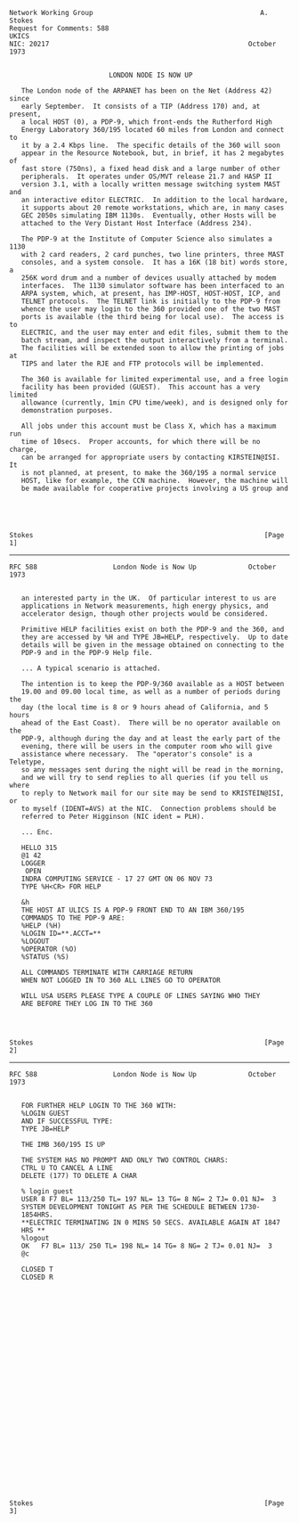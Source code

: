     Network Working Group                                          A. Stokes
    Request for Comments: 588                                          UKICS
    NIC: 20217                                                  October 1973


                             LONDON NODE IS NOW UP

       The London node of the ARPANET has been on the Net (Address 42) since
       early September.  It consists of a TIP (Address 170) and, at present,
       a local HOST (0), a PDP-9, which front-ends the Rutherford High
       Energy Laboratory 360/195 located 60 miles from London and connect to
       it by a 2.4 Kbps line.  The specific details of the 360 will soon
       appear in the Resource Notebook, but, in brief, it has 2 megabytes of
       fast store (750ns), a fixed head disk and a large number of other
       peripherals.  It operates under OS/MVT release 21.7 and HASP II
       version 3.1, with a locally written message switching system MAST and
       an interactive editor ELECTRIC.  In addition to the local hardware,
       it supports about 20 remote workstations, which are, in many cases
       GEC 2050s simulating IBM 1130s.  Eventually, other Hosts will be
       attached to the Very Distant Host Interface (Address 234).

       The PDP-9 at the Institute of Computer Science also simulates a 1130
       with 2 card readers, 2 card punches, two line printers, three MAST
       consoles, and a system console.  It has a 16K (18 bit) words store, a
       256K word drum and a number of devices usually attached by modem
       interfaces.  The 1130 simulator software has been interfaced to an
       ARPA system, which, at present, has IMP-HOST, HOST-HOST, ICP, and
       TELNET protocols.  The TELNET link is initially to the PDP-9 from
       whence the user may login to the 360 provided one of the two MAST
       ports is available (the third being for local use).  The access is to
       ELECTRIC, and the user may enter and edit files, submit them to the
       batch stream, and inspect the output interactively from a terminal.
       The facilities will be extended soon to allow the printing of jobs at
       TIPS and later the RJE and FTP protocols will be implemented.

       The 360 is available for limited experimental use, and a free login
       facility has been provided (GUEST).  This account has a very limited
       allowance (currently, 1min CPU time/week), and is designed only for
       demonstration purposes.

       All jobs under this account must be Class X, which has a maximum run
       time of 10secs.  Proper accounts, for which there will be no charge,
       can be arranged for appropriate users by contacting KIRSTEIN@ISI.  It
       is not planned, at present, to make the 360/195 a normal service
       HOST, like for example, the CCN machine.  However, the machine will
       be made available for cooperative projects involving a US group and





    Stokes                                                          [Page 1]

------------------------------------------------------------------------

``` newpage
RFC 588                   London Node is Now Up             October 1973


   an interested party in the UK.  Of particular interest to us are
   applications in Network measurements, high energy physics, and
   accelerator design, though other projects would be considered.

   Primitive HELP facilities exist on both the PDP-9 and the 360, and
   they are accessed by %H and TYPE JB=HELP, respectively.  Up to date
   details will be given in the message obtained on connecting to the
   PDP-9 and in the PDP-9 Help file.

   ... A typical scenario is attached.

   The intention is to keep the PDP-9/360 available as a HOST between
   19.00 and 09.00 local time, as well as a number of periods during the
   day (the local time is 8 or 9 hours ahead of California, and 5 hours
   ahead of the East Coast).  There will be no operator available on the
   PDP-9, although during the day and at least the early part of the
   evening, there will be users in the computer room who will give
   assistance where necessary.  The "operator's console" is a Teletype,
   so any messages sent during the night will be read in the morning,
   and we will try to send replies to all queries (if you tell us where
   to reply to Network mail for our site may be send to KRISTEIN@ISI, or
   to myself (IDENT=AVS) at the NIC.  Connection problems should be
   referred to Peter Higginson (NIC ident = PLH).

   ... Enc.

   HELLO 315
   @1 42
   LOGGER
    OPEN
   INDRA COMPUTING SERVICE - 17 27 GMT ON 06 NOV 73
   TYPE %H<CR> FOR HELP

   &h
   THE HOST AT ULICS IS A PDP-9 FRONT END TO AN IBM 360/195
   COMMANDS TO THE PDP-9 ARE:
   %HELP (%H)
   %LOGIN ID=**.ACCT=**
   %LOGOUT
   %OPERATOR (%O)
   %STATUS (%S)

   ALL COMMANDS TERMINATE WITH CARRIAGE RETURN
   WHEN NOT LOGGED IN TO 360 ALL LINES GO TO OPERATOR

   WILL USA USERS PLEASE TYPE A COUPLE OF LINES SAYING WHO THEY
   ARE BEFORE THEY LOG IN TO THE 360




Stokes                                                          [Page 2]
```

------------------------------------------------------------------------

``` newpage
RFC 588                   London Node is Now Up             October 1973


   FOR FURTHER HELP LOGIN TO THE 360 WITH:
   %LOGIN GUEST
   AND IF SUCCESSFUL TYPE:
   TYPE JB=HELP

   THE IMB 360/195 IS UP

   THE SYSTEM HAS NO PROMPT AND ONLY TWO CONTROL CHARS:
   CTRL U TO CANCEL A LINE
   DELETE (177) TO DELETE A CHAR

   % login guest
   USER 8 F7 BL= 113/250 TL= 197 NL= 13 TG= 8 NG= 2 TJ= 0.01 NJ=  3
   SYSTEM DEVELOPMENT TONIGHT AS PER THE SCHEDULE BETWEEN 1730-
   1854HRS.
   **ELECTRIC TERMINATING IN 0 MINS 50 SECS. AVAILABLE AGAIN AT 1847
   HRS **
   %logout
   OK   F7 BL= 113/ 250 TL= 198 NL= 14 TG= 8 NG= 2 TJ= 0.01 NJ=  3
   @c

   CLOSED T
   CLOSED R




























Stokes                                                          [Page 3]
```
